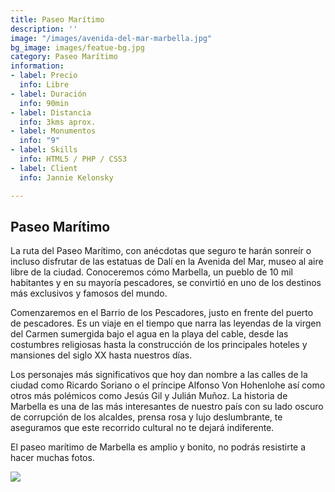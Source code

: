 ```yaml
---
title: Paseo Marítimo
description: ''
image: "/images/avenida-del-mar-marbella.jpg"
bg_image: images/featue-bg.jpg
category: Paseo Marítimo
information:
- label: Precio
  info: Libre
- label: Duración
  info: 90min
- label: Distancia
  info: 3kms aprox.
- label: Monumentos
  info: "9"
- label: Skills
  info: HTML5 / PHP / CSS3
- label: Client
  info: Jannie Kelonsky

---
```

## Paseo Marítimo

La ruta del Paseo Marítimo, con anécdotas que seguro te harán sonreír o incluso disfrutar de las estatuas de Dalí en la Avenida del Mar, museo al aire libre de la ciudad. Conoceremos cómo Marbella, un pueblo de 10 mil habitantes y en su mayoría pescadores, se convirtió en uno de los destinos más exclusivos y famosos del mundo.

Comenzaremos en el Barrio de los Pescadores, justo en frente del puerto de pescadores. Es un viaje en el tiempo que narra las leyendas de la virgen del Carmen sumergida bajo el agua en la playa del cable, desde las costumbres religiosas hasta la construcción de los principales hoteles y mansiones del siglo XX hasta nuestros días.

Los personajes más significativos que hoy dan nombre a las calles de la ciudad como Ricardo Soriano o el príncipe Alfonso Von Hohenlohe así como otros más polémicos como Jesús Gil y Julián Muñoz. La historia de Marbella es una de las más interesantes de nuestro país con su lado oscuro de corrupción de los alcaldes, prensa rosa y lujo deslumbrante, te aseguramos que este recorrido cultural no te dejará indiferente.

El paseo marítimo de Marbella es amplio y bonito, no podrás resistirte a hacer muchas fotos.

[![](/images/boton-esp.png)](https://freetoursmarbella.com/fr/contact/ "Reservar")